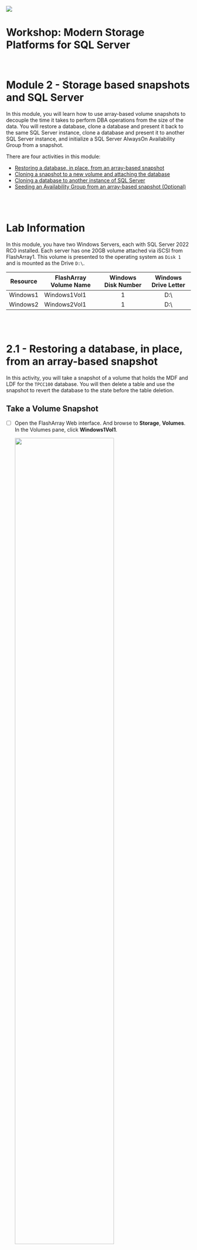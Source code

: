 ![](./../graphics/purestorage.png)

# Workshop: Modern Storage Platforms for SQL Server
<br />

# Module 2 - Storage based snapshots and SQL Server

In this module, you will learn how to use array-based volume snapshots to decouple the time it takes to perform DBA operations from the size of the data. You will restore a database, clone a database and present it back to the same SQL Server instance, clone a database and present it to another SQL Server instance, and initialize a SQL Server AlwaysOn Availability Group from a snapshot. 

There are four activities in this module:

* [Restoring a database, in place, from an array-based snapshot](#21---restoring-a-database-in-placefrom-an-array-based-snapshot)
* [Cloning a snapshot to a new volume and attaching the database](#22---cloning-a-snapshot-to-a-new-volume-and-attaching-the-database)
* [Cloning a database to another instance of SQL Server](#23---cloning-a-database-to-another-instance-of-sql-server)
* [Seeding an Availability Group from an array-based snapshot (Optional)](./2-StorageSnapshotsForSqlServerAgs.md/#24---seeding-an-availability-group-from-an-array-based-snapshot-optional)

<br />
<br />

# Lab Information

In this module, you have two Windows Servers, each with SQL Server 2022 RC0 installed. Each server has one 20GB volume attached via iSCSI from FlashArray1. This volume is presented to the operating system as `Disk 1` and is mounted as the Drive `D:\`.

| Resource      | FlashArray Volume Name | Windows Disk Number | Windows Drive Letter
| -----------   |  ----  |  :----: |  :----:  |
| Windows1      | Windows1Vol1 | 1           | D:\          |
| Windows2      | Windows2Vol1 | 1           | D:\          |


<br />
<br />


# 2.1 - Restoring a database, in place, from an array-based snapshot

In this activity, you will take a snapshot of a volume that holds the MDF and LDF for the `TPCC100` database. You will then delete a table and use the snapshot to revert the database to the state before the table deletion. 

## **Take a Volume Snapshot**
- [ ] Open the FlashArray Web interface. And browse to **Storage**, **Volumes**. In the Volumes pane, click **Windows1Vol1**.

    <img src=../graphics/m2/2.1.1.png width="75%" height="75%" >

- [ ] Next, in the **Volume Snapshots** panel, click the **ellipsis**. Then click **Create** to create a snapshot of the volume. Then click **Create** on the popup screen to create the snapshot. 

    <img src=../graphics/m2/2.1.2.png width="75%" height="75%" >

    Once complete, the snapshot will appear in the listing. The snapshot name includes the Volume name, a dot, and suffixed with an auto-incrementing, unique integer.

    <img src=../graphics/m2/2.1.3.png width="75%" height="75%" >

<br />
<br />

## **Delete a Database Table**
- [ ] Open **SSMS** and **browse** to the TPCC100 database, expand tables and delete the `customer` table by **right clicking** on the table and clicking **Delete**. **Click OK** to confirm.

    <img src=../graphics/m2/2.1.4.png width="50%" height="50%" >
<br />
<br />

## **Set the Database Offline**    
To recover the database, we need to change the database state to offline.

- [ ] **Right click** on the database, click **Tasks**, click **Take Offline**. Check the box to **Drop All Active Connections** and **click OK** to confirm.

    <img src=../graphics/m2/2.1.5.png width="75%" height="75%" >

<br />
<br />

## **Offline the Volume Supporting the Database** 
Snapshots are Volume based operations. So to restore a Volume from a snapshot, you must first offline the volume. 

- [ ] To offline a Volume, **Open Disk Management** on the Windows1 Desktop.

    <img src=../graphics/m2/2.1.6.png  width="90" height="100" >

- **Right click** on Disk 1 and **click Offline**.

    <img src=../graphics/m2/2.1.7.png width="25%" height="20%" >

<br />
<br />

## **Restore the Volume to a Previous Snapshot**
- [ ] **Open the FlashArray Web Interface** and **browse back to the Volume Windows1Vol1**. Click on the **ellipsis** next to the snapshot you took at the start of this activity in the Volume Snapshots panel and **click Restore**. 

This reverts the volume's contents to the state captured in the snapshot, undoing our 'accidental' table deletion.

<img src=../graphics/m2/2.1.8.png width="75%" height="75%" >

<br />
<br />

## **Online the Volume Supporting the Database**
- [ ] **Open Disk Management** back up, **right click** on Disk 1 and **click Online**.

    <img src=../graphics/m2/2.1.9.png width="25%" height="25%" >

<br />
<br />

## **Online the Database**
- [ ] In **SSMS**, right-click on the database, click Tasks, and click Bring Online. 

    <img src=../graphics/m2/2.1.10.png width="75%" height="75%" >

<br />
<br />

## **Verify the Restore**
- [ ] Refresh the table listing by expanding the database, **expanding tables, right-clicking on Tables, and selecting Refresh**. The `customer` table should now be in the table listing.

    <img src=../graphics/m2/2.1.11.png width="50%" height="50%" >

<br />
<br />

## Activity Summary

***Congratulations, you just restored an entire 10GB database in a matter of seconds without having to restore from a backup which can take a little bit longer :P***

<br />
<br />

# 2.2 - Cloning a snapshot to a new volume and attaching the database

Restoring the entire database to recover one missing table is a little heavy-handed. Let's try another snapshot technique to recover data from the database. In this activity, you will clone the snapshot we took in the first activity to a new volume. You will then attach the database files from that new volume to a new databases name. This way, our primary database can stay online during the recovery process. 

When you clone a volume and present it to a host, the new volume does not consume space until data starts changing. Then each of the changed blocks are tracked and exposed as a performance metric on the FlashArray Web Interface Dashboard and Array Capacity panel.

## **Repeat '[Delete a Database Table](./2-StorageSnapshotsForSqlServer.md#delete-a-database-table)'**


## **Create a New Volume**
- [ ] Log into the FlashArray Web Interface, and **Click Storage**, **Volumes**.

- [ ] In the **Volumes** Panel, click the **+** to create a new volume

    <img src=../graphics/m2/2.2.1.png>

- [ ] Enter the name **Windows1Vol2**, enter **20GB** for the size. 

    <img src=../graphics/m2/2.2.2.png width="75%" height="75%" >

<br />
<br />

## **Copy a snapshot to a Volume**
- [ ] In the **Volumes** Panel, select **Windows1Vol1**

    <img src=../graphics/m2/2.2.8.png>

- [ ] In the **Volumes Snapshots** Panel, find the snapshot you created in the activity above; its name will be **Windows1Vol1.*n***, where n is a number. **Click the ellipsis** next to that snapshot and **click Copy**.

    <img src=../graphics/m2/2.2.9.png  width="75%" height="75%" >

- [ ] For the **Name, enter Windows1Vol2**. This is the new volume we just created. Move the **Overwrite slider to the right** and **click Copy**.

    <img src=../graphics/m2/2.2.10.png width="75%" height="75%" >

- [ ] When the warning appears, **click Overwrite**. At this point, the contents of Windows1Vol1 are cloned into Window1Vol2. There is now a unique clone of the original volume. The contents of this cloned volume, such as the database files, can be attached to our server.

    <img src=../graphics/m2/2.2.11.png width="75%" height="75%" >

<br />
<br />

## **Connect the new Volume to Window1**
- [ ] In the **Volumes** Panel, click on **Windows1Vol2**

    <img src=../graphics/m2/2.2.3.png>

- [ ] In the **Connected Hosts** Panel, **click the elipsis**, and click **Connect**.

    <img src=../graphics/m2/2.2.4.png width="75%" height="75%" >

- [ ] Then in the **Available Hosts** column, **select windows1**, and **click Connect**.
    <img src=../graphics/m2/2.2.5.png width="75%" height="75%" >

<br />
<br />

## **Online the Disk**
- [ ] In **Disk Management**, **right click on Disk 2** and **online the volume**.  
    <img src=../graphics/m2/2.2.12.b.png width="25%" height="25%" >

    - If Disk 2 doesn't show up, click Action, Refresh.

        <img src=../graphics/m2/2.2.12.a.png width="25%" height="25%" >

    - Once Disk 2 is online, you can see that the volume label is the same as Disk 1 since this is an exact clone of the volume inside the array.

        <img src=../graphics/m2/2.2.12.png   width="75%" height="75%" >

- [ ] Open Windows explorer and browse to `E:\`. You should see a copy of the contents from the `D:\` volume. In this case, it's our database and log files, which we can now attach as a unique database in our SQL Instance.

    <img src=../graphics/m2/2.2.13.png width="75%" height="75%" >

<br />
<br />

## **Attach the database**
- In SSMS, you can now attach the databases and change the name to `TPCC100_RESTORE`.

    - [ ] Right-click on the Databases folder in the SSMS Object Explorer
        
        <img src=../graphics/m2/2.2.14.png width="75%" height="75%" >

    - [ ] Click **Add**

        <img src=../graphics/m2/2.2.14.a.png width="75%" height="75%" >

    - [ ] **Browse** to `E:\SQL`, select `tpcc100.mdf`, and **click OK**.

        <img src=../graphics/m2/2.2.15.png width="75%" height="75%" >

    - [ ] Enter `TPCC100_RESTORE` in the **Attach As** field and click **OK**.

        <img src=../graphics/m2/2.2.16.png width="75%" height="75%" >

    - [ ] Finally, **right-click on Databases** in Object Explorer and click **Refresh** to see the newly attached database in the list.

        <img src=../graphics/m2/2.2.17.png width="40%" height="40%" >

<br />
<br />

## Activity Summary

You now have the original database `TPCC100` on the D:\ drive with the missing `customer` table. You did not have to take this database offline for this operation. You also have a clone of the original snapshot we took before we deleted the customer table in the `TPCC100_RESTORE` attached database. You can now use any method you copy the customer table from `TPCC100_RESTORE` back into the original  `TPCC100` database, and you can do this without taking the database offline.

<br />
<br />

# 2.3 - Cloning a database to another instance of SQL Server
You will clone a volume from **Windows1** to **Windows2** in this activity. You will then attach the contents of that cloned volume, the `TPCC100` database, on the target instance, **Windows2**. This saves the need to back up and restore the database. 

Since this operation is inside the array, it happens nearly instantaneously. Another benefit is when you clone a volume and present it to another host, the volume does not consume additional space until data starts changing. When data does start changing, the changed blocks are tracked and exposed as a performance metric on the FlashArray Web Interface Dashboard and Array Capacity panel.

## **Offline the Disk on Windows2**

- [ ] Log into the **Window2** virtual machine's desktop
- [ ] Launch **Disk Management** on the desktop and **Offline Disk 1** by **right clicking** on Disk 1 and **selecting Offline**.

    <img src=../graphics/m2/2.3.1.a.png width="80%" height="80%" >

- [ ] Once finished, you can see the status of Disk 1 is now Offline.

    <img src=../graphics/m2/2.3.1.png width="80%" height="80%" >

<br />
<br />

## **Clone Windows1Vol1 Snapshot to the Volume attached to Windows2**

- [ ] Back on **Windows1**, **open the FlashArray Web Interface**, and click on **Storage, Volumes** and select **Windows1Vol1** from the listing.

    <img src=../graphics/m2/2.3.2.png>

- [ ] In the **Volumes Snapshots** Panel, find the snapshot you created in the first activity in this module; its name will be **Windows1Vol1.*n***, where n is a number. Click the **vertical ellipsis** and **select Copy**. 

    <img src=../graphics/m2/2.3.3.png width="75%" height="75%" >

- [ ] For the Name, enter **Windows2Vol1**, and move the **Overwrite slider** to the right. **Click Copy.** When the warning appears, click **Overwrite**.

    <img src=../graphics/m2/2.3.4.png width="75%" height="75%" >

<br />
<br />

## **Online the disk on Windows2**
- [ ] Back on **Window2**, in **Disk Management**, **online Disk 1**.

- [ ] **Open** Windows Explorer and **browse** to `D:\`; you should now see the database files for `TPCC100` from the snapshot of Windows1.

<br />
<br />

## **Attach the database**

- [ ] Back on the **Windows1** desktop, use **SSMS** to connect to the SQL Instance running on **Windows2**.

    <p align="center">
        <img src=../graphics/m2/2.3.5.png width="75%" height="75%" >
    </p>

- In SSMS, you can now attach the database files from `D:\` with the name `TPCC100`.

    - [ ] **Right-click** on the Databases folder in the SSMS Object Explorer

        <img src=../graphics/m2/2.3.6.png width="40%" height="40%" >

    - [ ] Click **Add**

        <img src=../graphics/m2/2.3.7.a.png width="75%" height="75%" >

    - [ ] **Browse** to `D:\SQL`, select `tpcc100.mdf`, and **click OK**.

        <img src=../graphics/m2/2.3.7.png   width="75%" height="75%" >

    - [ ] **Click OK** to attach the database.

        <img src=../graphics/m2/2.3.8.png width="75%" height="75%" >

    - [ ] Finally, **right-click on Databases** in Object Explorer and click **Refresh** to see the newly attached database in the list.

        <img src=../graphics/m2/2.3.9.png width="40%" height="40%" >



## Activity Summary

In this demo, you copied, nearly instantaneously, a 10GB database between two instances of SQL Server. This snapshot does not take up any additional space in the array since the shared blocks between the volumes will be data reduced. Any changed blocks are reported as Snapshot space in the FlashArray Web Interface Dashboard on the Array Capacity panel.

<br />
<br />

# Next Steps

Optionally, continue to [Seeding an Availability Group from an array-based snapshot](./2-StorageSnapshotsForSqlServerAgs.md)

Or move onto the next lab, [SQL Server Object Integration: Backup and Restore](./3-SQLObjectIntegrationBackupRestore.md)

